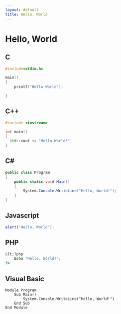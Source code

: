 ```yaml
---
layout: default
title: Hello, World
---
```

# Hello, World #

## C ##

```c
#include<stdio.h>

main()
{
    printf("Hello World");

}
```


## C++ ##

```c++
#include <iostream>

int main()
{
  std::cout << "Hello World!";
}
```


## C# ##

```csharp
public class Program
{
	public static void Main()
	{
		System.Console.WriteLine("Hello, World!");
	}
}
```

## Javascript ##

```javascript
alert("Hello, World");
```

## PHP ##

```PHP
&lt;?php
	Echo "Hello, World!";
?>
```

## Visual Basic ##

```vbnet
Module Program
	Sub Main()
		System.Console.WriteLine("Hello, World!")
	End Sub 
End Module
```
